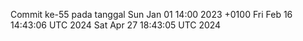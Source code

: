 Commit ke-55 pada tanggal Sun Jan 01 14:00 2023 +0100
Fri Feb 16 14:43:06 UTC 2024
Sat Apr 27 18:43:05 UTC 2024
